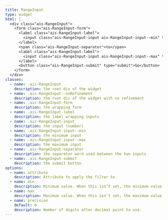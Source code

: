 ```yaml
---
title: RangeInput
type: widget
html: |
  <div class="ais-RangeInput">
    <form class="ais-RangeInput-form">
      <label class="ais-RangeInput-label">
        <input class="ais-RangeInput-input ais-RangeInput-input--min" type="number" />
      </label>
      <span class="ais-RangeInput-separator">to</span>
      <label class="ais-RangeInput-label">
        <input class="ais-RangeInput-input ais-RangeInput-input--max" type="number" />
      </label>
      <button class="ais-RangeInput-submit" type="submit">Go</button>
    </form>
  </div>
classes:
  - name: .ais-RangeInput
    description: the root div of the widget
  - name: .ais-RangeInput--noRefinement
    description: the root div of the widget with no refinement
  - name: .ais-RangeInput-form
    description: the wrapping form
  - name: .ais-RangeInput-label
    description: the label wrapping inputs
  - name: .ais-RangeInput-input
    description: the input (number)
  - name: .ais-RangeInput-input--min
    description: the minimum input
  - name: .ais-RangeInput-input--max
    description: the maximum input
  - name: .ais-RangeInput-separator
    description: the separator word used between the two inputs
  - name: .ais-RangeInput-submit
    description: the submit button
options:
  - name: attribute
    description: Attribute to apply the filter to
  - name: min
    description: Minimum value. When this isn’t set, the minimum value will be automatically computed by Algolia using the data in the index.
  - name: max
    description: Maximum value. When this isn’t set, the maximum value will be automatically computed by Algolia using the data in the index.
  - name: precision
    default: 0
    description: Number of digits after decimal point to use.
---
```


